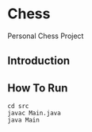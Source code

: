 # Chess
Personal Chess Project

## Introduction

## How To Run
```
cd src
javac Main.java
java Main
```
